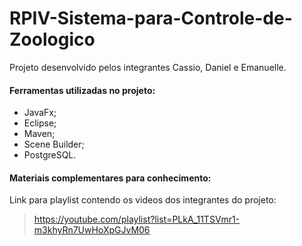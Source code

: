 # RPIV-Sistema-para-Controle-de-Zoologico

Projeto desenvolvido pelos integrantes Cassio, Daniel e Emanuelle.

#### Ferramentas utilizadas no projeto:

- JavaFx;
- Eclipse;
- Maven;
- Scene Builder;
- PostgreSQL.

#### Materiais complementares para conhecimento:

Link para playlist contendo os videos dos integrantes do projeto: 
> https://youtube.com/playlist?list=PLkA_11TSVmr1-m3khyRn7UwHoXpGJvM06
